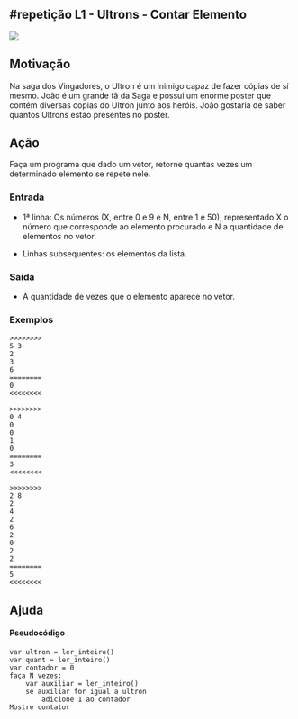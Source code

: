 ## #repetição L1 - Ultrons - Contar Elemento

![](https://raw.githubusercontent.com/qxcodefup/moodle/master/base/055/__capa.jpg)
[](https://raw.githubusercontent.com/qxcodefup/moodle/master/base/055/t.tio)
## Motivação

Na saga dos Vingadores, o Ultron é um inimigo capaz de fazer cópias de sí mesmo. João é um grande fã da Saga e possui um enorme poster que contém diversas copias do Ultron junto aos heróis. João gostaria de saber quantos Ultrons estão presentes no poster.

## Ação

Faça um programa que dado um vetor, retorne quantas vezes um determinado elemento se repete nele.

### Entrada

* 1ª linha: Os números (X, entre 0 e 9 e N, entre 1 e 50), representado X o número que corresponde ao elemento procurado e N a quantidade de elementos no vetor.

* Linhas subsequentes: os elementos da lista.

### Saída

* A quantidade de vezes que o elemento aparece no vetor.

### Exemplos

```
>>>>>>>>
5 3
2
3
6
========
0
<<<<<<<<

>>>>>>>>
0 4
0
0
1
0
========
3
<<<<<<<<

>>>>>>>>
2 8
2
4
2
6
2
0
2
2
========
5
<<<<<<<<
```
## Ajuda
#### Pseudocódigo
```
var ultron = ler_inteiro()
var quant = ler_inteiro()
var contador = 0
faça N vezes:
    var auxiliar = ler_inteiro()
    se auxiliar for igual a ultron
        adicione 1 ao contador
Mostre contator
```


